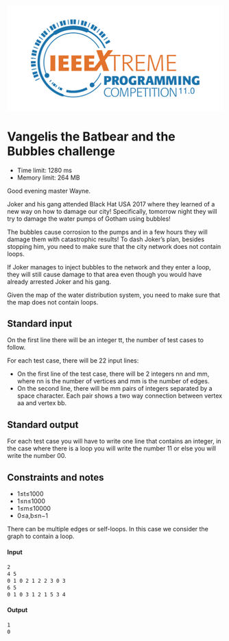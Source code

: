 ![alt text](
https://github.com/OmarDahmen/IEEEXtreme-11.0/blob/master/XtremeLogo.svg
"XtremeLogo")


# Vangelis the Batbear and the Bubbles challenge

 * Time limit: 1280 ms
 * Memory limit: 264 MB

Good evening master Wayne.

Joker and his gang attended Black Hat USA 2017 where they learned of a new way on how to damage our city! Specifically, tomorrow night they will try to damage the water pumps of Gotham using bubbles!

The bubbles cause corrosion to the pumps and in a few hours they will damage them with catastrophic results! To dash Joker’s plan, besides stopping him, you need to make sure that the city network does not contain loops.

If Joker manages to inject bubbles to the network and they enter a loop, they will still cause damage to that area even though you would have already arrested Joker and his gang.

Given the map of the water distribution system, you need to make sure that the map does not contain loops.

## Standard input
On the first line there will be an integer tt, the number of test cases to follow.

For each test case, there will be 22 input lines:

 * On the first line of the test case, there will be 2 integers nn and mm, where nn is the number of vertices and mm is the number of edges.
 * On the second line, there will be mm pairs of integers separated by a space character. Each pair shows a two way connection between vertex aa and vertex bb.

## Standard output
For each test case you will have to write one line that contains an integer, in the case where there is a loop you will write the number 11 or else you will write the number 00.

## Constraints and notes
 * 1≤t≤1000 
 * 1≤n≤1000 
 * 1≤m≤10000 
 * 0≤a,b≤n−1 

There can be multiple edges or self-loops. In this case we consider the graph to contain a loop.


#### Input
```
2
4 5
0 1 0 2 1 2 2 3 0 3
6 5
0 1 0 3 1 2 1 5 3 4
```

#### Output
```
1
0
```